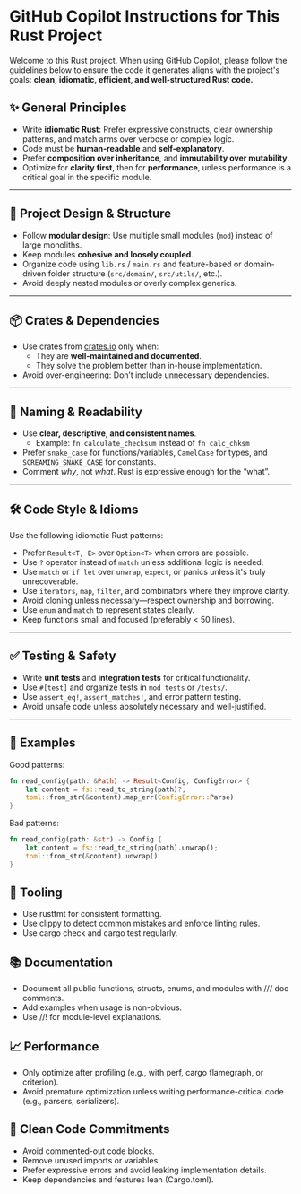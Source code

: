 # GitHub Copilot Instructions for This Rust Project

Welcome to this Rust project. When using GitHub Copilot, please follow the guidelines below to ensure the code it generates aligns with the project's goals: **clean, idiomatic, efficient, and well-structured Rust code.**

## ✨ General Principles

- Write **idiomatic Rust**: Prefer expressive constructs, clear ownership patterns, and match arms over verbose or complex logic.
- Code must be **human-readable** and **self-explanatory**.
- Prefer **composition over inheritance**, and **immutability over mutability**.
- Optimize for **clarity first**, then for **performance**, unless performance is a critical goal in the specific module.

---

## 📐 Project Design & Structure

- Follow **modular design**: Use multiple small modules (`mod`) instead of large monoliths.
- Keep modules **cohesive and loosely coupled**.
- Organize code using `lib.rs` / `main.rs` and feature-based or domain-driven folder structure (`src/domain/`, `src/utils/`, etc.).
- Avoid deeply nested modules or overly complex generics.

---

## 📦 Crates & Dependencies

- Use crates from [crates.io](https://crates.io) only when:
  - They are **well-maintained and documented**.
  - They solve the problem better than in-house implementation.
- Avoid over-engineering: Don’t include unnecessary dependencies.

---

## 🧠 Naming & Readability

- Use **clear, descriptive, and consistent names**.
  - Example: `fn calculate_checksum` instead of `fn calc_chksm`
- Prefer `snake_case` for functions/variables, `CamelCase` for types, and `SCREAMING_SNAKE_CASE` for constants.
- Comment *why*, not *what*. Rust is expressive enough for the “what”.

---

## 🛠️ Code Style & Idioms

Use the following idiomatic Rust patterns:

- Prefer `Result<T, E>` over `Option<T>` when errors are possible.
- Use `?` operator instead of `match` unless additional logic is needed.
- Use `match` or `if let` over `unwrap`, `expect`, or panics unless it's truly unrecoverable.
- Use `iterators`, `map`, `filter`, and combinators where they improve clarity.
- Avoid cloning unless necessary—respect ownership and borrowing.
- Use `enum` and `match` to represent states clearly.
- Keep functions small and focused (preferably < 50 lines).

---

## ✅ Testing & Safety

- Write **unit tests** and **integration tests** for critical functionality.
- Use `#[test]` and organize tests in `mod tests` or `/tests/`.
- Use `assert_eq!`, `assert_matches!`, and error pattern testing.
- Avoid unsafe code unless absolutely necessary and well-justified.

---

## 🧪 Examples

Good patterns:
```rust
fn read_config(path: &Path) -> Result<Config, ConfigError> {
    let content = fs::read_to_string(path)?;
    toml::from_str(&content).map_err(ConfigError::Parse)
}
```

Bad patterns:
```rust
fn read_config(path: &str) -> Config {
    let content = fs::read_to_string(path).unwrap();
    toml::from_str(&content).unwrap()
}
```

## 🔧 Tooling
- Use rustfmt for consistent formatting.
- Use clippy to detect common mistakes and enforce linting rules.
- Use cargo check and cargo test regularly.

## 📚 Documentation
- Document all public functions, structs, enums, and modules with /// doc comments.
- Add examples when usage is non-obvious.
- Use //! for module-level explanations.

## 📈 Performance
- Only optimize after profiling (e.g., with perf, cargo flamegraph, or criterion).
- Avoid premature optimization unless writing performance-critical code (e.g., parsers, serializers).

## 🧹 Clean Code Commitments
- Avoid commented-out code blocks.
- Remove unused imports or variables.
- Prefer expressive errors and avoid leaking implementation details.
- Keep dependencies and features lean (Cargo.toml).